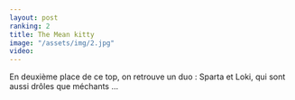 ```yaml
---
layout: post
ranking: 2
title: The Mean kitty
image: "/assets/img/2.jpg"
video:
---
```


En deuxième place de ce top, on retrouve un duo : Sparta et Loki, qui sont aussi drôles que méchants …
